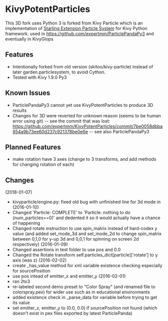 # KivyPotentParticles
This 3D fork uses Python 3 is forked from Kivy Particle which is an implementation of [Starling Extension Particle System](https://github.com/PrimaryFeather/Starling-Extension-Particle-System) for Kivy Python framework.
used in https://github.com/expertmm/ParticlePandaPy3 and eventually in KivyGlops

## Features
* Intentionally forked from old version (skitoo/kivy-particle) instead of later garden.particlesystem, to avoid Cython.
* Tested with Kivy 1.9.0 Py3

## Known Issues
* ParticlePandaPy3 cannot yet use KivyPotentParticles to produce 3D results
* Changes for 3D were reverted for unknown reason (seems to be human error using git) -- see the commit that was lost: https://github.com/expertmm/KivyPotentParticles/commit/7be0058dbba854a9b73ee60d237c921378be0e6e -- see also ParticlePandaPy3

## Planned Features
* make rotation have 3 axes (change to 3 transforms, and add methods for changing rotation of each)

## Changes
(2018-01-07)
* kivyparticle/engine.py: fixed old bug with unfinished line for 3d mode in
(2016-01-10)
* Changed 'Particle: COMPLETE' to 'Particle: nothing to do (num_particles==0)' and dedented it so it would actually have a chance of happening
* Changed rotate instruction to use spin_matrix instead of hard-codex y value (and added set_mode_3d and set_mode_2d to change spin_matrix between 0,1,0 for y-up 3d and 0,0,1 for spinning on screen 2d respectively)
(2016-01-09)
* Changed assertions in test folder to use pos and 0.0
* Changed the Rotate transform self.particles_dict[particle]['rotate'] to y axis (was z)
(2016-02-02)
* create _has_value method for xml variable existence checking especially for sourcePosition
* use pos intead of emitter_x and emitter_y
(2016-02-01)
* ran 2to3
* re-labeled second demo preset to "Color Spray" (and renamed file to colorspray.pex) for wider use such as in educational environments
* added existence check in _parse_data for variable before trying to get its value
* set emitter_x, emitter_y to (0.0, 0.0) if sourcePosition not found (which doesn't exist in pex files exported by latest ParticlePanda)
